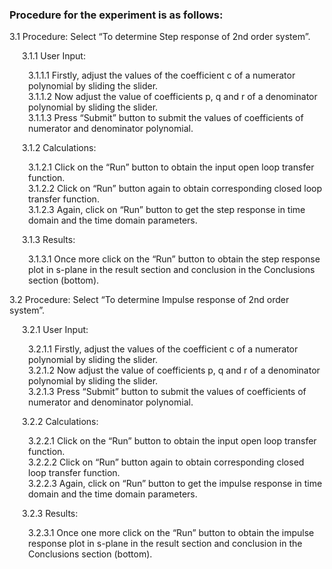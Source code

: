 ### Procedure for the experiment is as follows:
<p style="margin-left:0px;">3.1  Procedure: Select “To determine Step response of 2nd order system”.</p>
<p style="margin-left:20px;">3.1.1 User Input:</p>
             <p style="margin-left:30px;">3.1.1.1 Firstly, adjust the values of the coefficient c of a numerator polynomial by 
                            sliding the slider.<br>
             3.1.1.2 Now adjust the value of coefficients p, q and r of a denominator polynomial by sliding
                            the slider.<br>
             3.1.1.3 Press “Submit” button to submit the values of coefficients of numerator and 
                           denominator polynomial.</p>

<p style="margin-left:20px;">3.1.2 Calculations:</p>
             <p style="margin-left:30px;">3.1.2.1 Click on the “Run” button to obtain the input open loop transfer function.<br>
             3.1.2.2 Click on “Run” button again to obtain corresponding closed loop transfer function.<br>
             3.1.2.3 Again, click on “Run” button to get the step response in time domain and the time 
                           domain parameters.</p>

<p style="margin-left:20px;">3.1.3 Results:</p>
             <p style="margin-left:30px;">3.1.3.1 Once more click on the “Run” button to obtain the step response plot in s-plane
                            in the result section and conclusion in the Conclusions section (bottom).</p>

<p style="margin-left:0px;">3.2  Procedure: Select “To determine Impulse response of 2nd order system”.</p>

<p style="margin-left:20px;">3.2.1 User Input:</p>
             <p style="margin-left:30px;">3.2.1.1 Firstly, adjust the values of the coefficient c of a numerator polynomial by 
                            sliding the slider.<br>
             3.2.1.2 Now adjust the value of coefficients p, q and r of a denominator polynomial by sliding
                            the slider.<br>
             3.2.1.3 Press “Submit” button to submit the values of coefficients of numerator and 
                           denominator polynomial.</p>

<p style="margin-left:20px;">3.2.2 Calculations:</p>
             <p style="margin-left:30px;">3.2.2.1 Click on the “Run” button to obtain the input open loop transfer function.<br>
             3.2.2.2 Click on “Run” button again to obtain corresponding closed loop transfer function.<br>
             3.2.2.3 Again, click on “Run” button to get the impulse response in time domain and the time 
                           domain parameters.</p>

<p style="margin-left:20px;">3.2.3 Results:
             <p style="margin-left:30px;">3.2.3.1 Once one more click on the “Run” button to obtain the impulse response plot in s-plane
                            in the result section and conclusion in the Conclusions section (bottom).</p>
